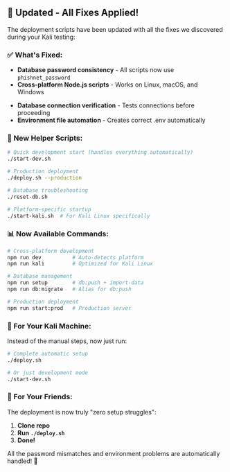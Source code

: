 ## 🔧 **Updated - All Fixes Applied!**

The deployment scripts have been updated with all the fixes we discovered during your Kali testing:

### **✅ What's Fixed:**
- **Database password consistency** - All scripts now use `phishnet_password`
- **Cross-platform Node.js scripts** - Works on Linux, macOS, and Windows
<!-- Redis detection removed: not required -->
- **Database connection verification** - Tests connections before proceeding
- **Environment file automation** - Creates correct .env automatically

### **🚀 New Helper Scripts:**
```bash
# Quick development start (handles everything automatically)
./start-dev.sh

# Production deployment  
./deploy.sh --production

# Database troubleshooting
./reset-db.sh

# Platform-specific startup
./start-kali.sh  # For Kali Linux specifically
```

### **📊 Now Available Commands:**
```bash
# Cross-platform development
npm run dev          # Auto-detects platform
npm run kali         # Optimized for Kali Linux

# Database management
npm run setup        # db:push + import-data
npm run db:migrate   # Alias for db:push

# Production deployment
npm run start:prod   # Production server
```

### **🎯 For Your Kali Machine:**

Instead of the manual steps, now just run:
```bash
# Complete automatic setup
./deploy.sh

# Or just development mode
./start-dev.sh
```

### **🎉 For Your Friends:**

The deployment is now truly "zero setup struggles":
1. **Clone repo**
2. **Run `./deploy.sh`** 
3. **Done!**

All the password mismatches and environment problems are automatically handled! 🚀
